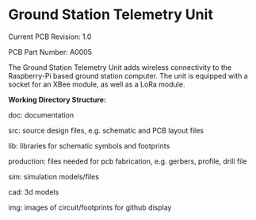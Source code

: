 <h1>Ground Station Telemetry Unit</h1>

<p>Current PCB Revision: 1.0</p>
<p>PCB Part Number: A0005</p>

<p>The Ground Station Telemetry Unit adds wireless connectivity to the Raspberry-Pi 
based ground station computer. The unit is equipped with a socket for an XBee module, as well as a LoRa module.</p>

<p><b>Working Directory Structure:</b></p>

<p>
   doc: documentation
   
   src: source design files, e.g. schematic and PCB layout files

   lib: libraries for schematic symbols and footprints

   production: files needed for pcb fabrication, e.g. gerbers, profile, drill file

   sim: simulation models/files 

   cad: 3d models
  
   img: images of circuit/footprints for github display 
</p>
